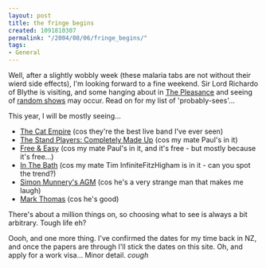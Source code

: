 ```yaml
---
layout: post
title: the fringe begins
created: 1091810307
permalink: "/2004/08/06/fringe_begins/"
tags:
- General
---
```

Well, after a slightly wobbly week (these malaria tabs are not without their wierd side effects), I'm looking forward to a fine weekend.  Sir Lord Richardo of Blythe is visiting, and some hanging about in [The Pleasance](http://www.pleasance.co.uk/edin/) and seeing of [random shows](http://edfringe.com) may occur.  Read on for my list of 'probably-sees'...
<!--break-->
This year, I will be mostly seeing...
* [The Cat Empire](http://www.edfringe.com/shows/detail.php?action=shows&id=CATEM) (cos they're the best live band I've ever seen)
* [The Stand Players: Completely Made Up](http://www.edfringe.com/shows/detail.php?action=shows&id=STANG) (cos my mate Paul's in it)
* [Free & Easy](http://www.edfringe.com/shows/detail.php?action=shows&id=FREEF) (cos my mate Paul's in it, and it's free - but mostly because it's free...)
* [In The Bath](http://www.edfringe.com/shows/detail.php?action=shows&id=INTHE) (cos my mate Tim InfiniteFitzHigham is in it - can you spot the trend?)
* [Simon Munnery's AGM](http://www.edfringe.com/shows/detail.php?action=shows&id=SIMOO) (cos he's a very strange man that makes me laugh)
* [Mark Thomas](http://www.edfringe.com/shows/detail.php?action=shows&id=THOMA) (cos he's good)

There's about a million things on, so choosing what to see is always a bit arbitrary.  Tough life eh?

Oooh, and one more thing.  I've confirmed the dates for my time back in NZ, and once the papers are through I'll stick the dates on this site.  Oh, and apply for a work visa...  Minor detail. *cough*

